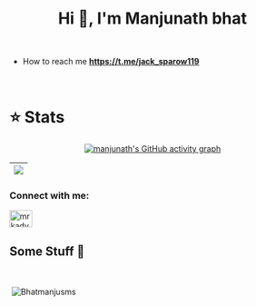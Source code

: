 <h1 align="center">Hi 👋, I'm Manjunath bhat</h1>
<br>

-  How to reach me **https://t.me/jack_sparow119**

<br>

# ⭐ Stats 
<div align="center">

[![manjunath's GitHub activity graph](https://activity-graph.herokuapp.com/graph?username=Bhatmanjusms&theme=xcode)](https://github.com/Bhatmanjusms) <br>

</div>






<!---
Comments
-->



 

| ![](https://komarev.com/ghpvc/?username=Bhatmanjusms)<br> |
| :- |

</div>

<h3 align="left">Connect with me:</h3>
<p align="left">

<a href="https://instagram.com/btmanju_photography" target="blank"><img align="center" src="https://cdn.jsdelivr.net/npm/simple-icons@3.0.1/icons/instagram.svg" alt="mrkadyev" height="30" width="40" /></a>

</p>

## Some Stuff 🤷‍

<br>
<p>&nbsp;<img align="center" src="https://github-stats-alpha.vercel.app/api/?username=Bhatmanjusms" alt="Bhatmanjusms" /></p>
